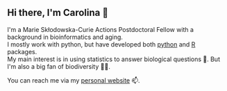 ## Hi there, I'm Carolina 👋

I'm a Marie Skłodowska-Curie Actions Postdoctoral Fellow with a background in bioinformatics and aging.  
I mostly work with python, but have developed both [python](https://genome.cshlp.org/content/35/4/987) and [R](https://academic.oup.com/bib/article/26/2/bbaf110/8089935?utm_source=advanceaccess&utm_campaign=bib&utm_medium=email) packages.  
My main interest is in using statistics to answer biological questions 🐁. But I'm also a big fan of biodiversity 🌊🌱.  

You can reach me via my [personal website](https://carolinamonzo.github.io/) 📫.
